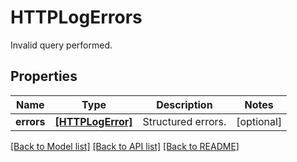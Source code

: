 # HTTPLogErrors

Invalid query performed.

## Properties

| Name       | Type                                  | Description        | Notes      |
| ---------- | ------------------------------------- | ------------------ | ---------- |
| **errors** | [**[HTTPLogError]**](HTTPLogError.md) | Structured errors. | [optional] |

[[Back to Model list]](README.md#documentation-for-models) [[Back to API list]](README.md#documentation-for-api-endpoints) [[Back to README]](README.md)
